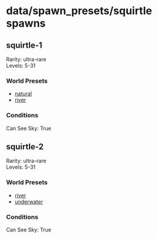 # data/spawn_presets/squirtle spawns  
  
## squirtle-1  
Rarity: ultra-rare  
Levels: 5-31  
  
### World Presets  
* [natural](/data/world_presets/natural.md)  
* [river](/data/world_presets/river.md)  
  
### Conditions  
Can See Sky: True  
  
## squirtle-2  
Rarity: ultra-rare  
Levels: 5-31  
  
### World Presets  
* [river](/data/world_presets/river.md)  
* [underwater](/data/world_presets/underwater.md)  
  
### Conditions  
Can See Sky: True  
